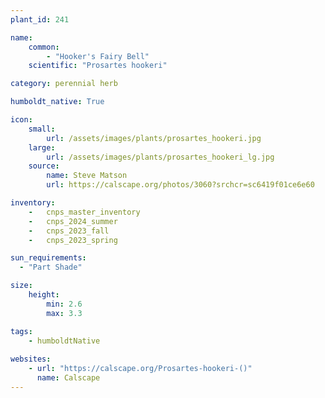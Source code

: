 ```yaml
---
plant_id: 241 

name: 
    common: 
        - "Hooker's Fairy Bell" 
    scientific: "Prosartes hookeri" 

category: perennial herb

humboldt_native: True

icon: 
    small: 
        url: /assets/images/plants/prosartes_hookeri.jpg 
    large: 
        url: /assets/images/plants/prosartes_hookeri_lg.jpg 
    source: 
        name: Steve Matson 
        url: https://calscape.org/photos/3060?srchcr=sc6419f01ce6e60

inventory: 
    -   cnps_master_inventory
    -   cnps_2024_summer
    -   cnps_2023_fall
    -   cnps_2023_spring

sun_requirements:
  - "Part Shade"

size:
    height: 
        min: 2.6 
        max: 3.3

tags:
    - humboldtNative
 
websites: 
    - url: "https://calscape.org/Prosartes-hookeri-()"
      name: Calscape
---
```

